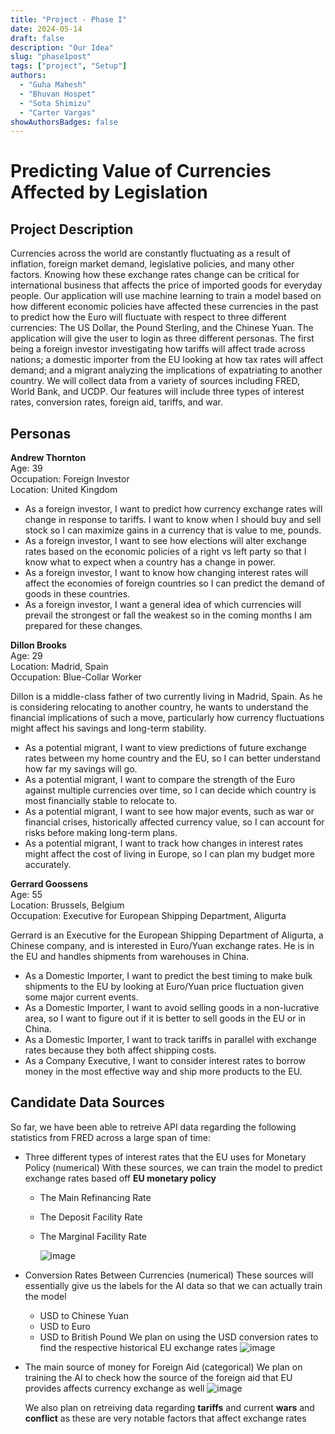 ```yaml
---
title: "Project - Phase I"
date: 2024-05-14
draft: false
description: "Our Idea"
slug: "phase1post"
tags: ["project", "Setup"]
authors:
  - "Guha Mahesh"
  - "Bhuvan Hospet"
  - "Sota Shimizu"
  - "Carter Vargas"
showAuthorsBadges: false
---
```


# Predicting Value of Currencies Affected by Legislation

## Project Description

Currencies across the world are constantly fluctuating as a result of inflation, foreign market demand, legislative policies, and many other factors. Knowing how these exchange rates change can be critical for international business that affects the price of imported goods for everyday people. Our application will use machine learning to train a model based on how different economic policies have affected these currencies in the past to predict how the Euro will fluctuate with respect to three different currencies: The US Dollar, the Pound Sterling, and the Chinese Yuan. The application will give the user to login as three different personas. The first being a foreign investor investigating how tariffs will affect trade across nations; a domestic importer from the EU looking at how tax rates will affect demand; and a migrant analyzing the implications of expatriating to another country. We will collect data from a variety of sources including FRED, World Bank, and UCDP. Our features will include three types of interest rates, conversion rates, foreign aid, tariffs, and war.

## Personas

**Andrew Thornton**  
Age: 39  
Occupation: Foreign Investor  
Location: United Kingdom

- As a foreign investor, I want to predict how currency exchange rates will change in response to tariffs. I want to know when I should buy and sell stock so I can maximize gains in a currency that is value to me, pounds.
- As a foreign investor, I want to see how elections will alter exchange rates based on the economic policies of a right vs left party so that I know what to expect when a country has a change in power.
- As a foreign investor, I want to know how changing interest rates will affect the economies of foreign countries so I can predict the demand of goods in these countries.
- As a foreign investor, I want a general idea of which currencies will prevail the strongest or fall the weakest so in the coming months I am prepared for these changes.

**Dillon Brooks**  
Age: 29  
Location: Madrid, Spain  
Occupation: Blue-Collar Worker

Dillon is a middle-class father of two currently living in Madrid, Spain. As he is considering relocating to another country, he wants to understand the financial implications of such a move, particularly how currency fluctuations might affect his savings and long-term stability.

- As a potential migrant, I want to view predictions of future exchange rates between my home country and the EU, so I can better understand how far my savings will go.
- As a potential migrant, I want to compare the strength of the Euro against multiple currencies over time, so I can decide which country is most financially stable to relocate to.
- As a potential migrant, I want to see how major events, such as war or financial crises, historically affected currency value, so I can account for risks before making long-term plans.
- As a potential migrant, I want to track how changes in interest rates might affect the cost of living in Europe, so I can plan my budget more accurately.

**Gerrard Goossens**  
Age: 55  
Location: Brussels, Belgium  
Occupation: Executive for European Shipping Department, Aligurta

Gerrard is an Executive for the European Shipping Department of Aligurta, a Chinese company, and is interested in Euro/Yuan exchange rates. He is in the EU and handles shipments from warehouses in China.

- As a Domestic Importer, I want to predict the best timing to make bulk shipments to the EU by looking at Euro/Yuan price fluctuation given some major current events.
- As a Domestic Importer, I want to avoid selling goods in a non-lucrative area, so I want to figure out if it is better to sell goods in the EU or in China.
- As a Domestic Importer, I want to track tariffs in parallel with exchange rates because they both affect shipping costs.
- As a Company Executive, I want to consider interest rates to borrow money in the most effective way and ship more products to the EU.

## Candidate Data Sources

So far, we have been able to retreive API data regarding the following statistics from FRED across a large span of time:

- Three different types of interest rates that the EU uses for Monetary Policy (numerical)
  With these sources, we can train the model to predict exchange rates based off **EU monetary policy**

  - The Main Refinancing Rate
  - The Deposit Facility Rate
  - The Marginal Facility Rate

    ![image](https://i.ibb.co/dwTqw4V4/Screenshot-2025-05-20-at-4-16-29-PM.png)

- Conversion Rates Between Currencies (numerical)
  These sources will essentially give us the labels for the AI data so that we can actually train the model
  - USD to Chinese Yuan
  - USD to Euro
  - USD to British Pound
    We plan on using the USD conversion rates to find the respective historical EU exchange rates
    ![image](https://i.ibb.co/Pvf19JB2/Screenshot-2025-05-20-at-4-22-23-PM.png)
- The main source of money for Foreign Aid (categorical)
  We plan on training the AI to check how the source of the foreign aid that EU provides affects currency exchange as well
  ![image](https://i.ibb.co/twzFWy3K/foreign-Aid-Fin-Source.png)

  We also plan on retreiving data regarding **tariffs** and current **wars** and **conflict** as these are very notable factors that affect exchange rates
